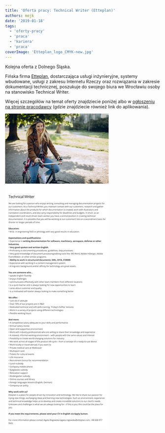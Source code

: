 ```yaml
---
title: 'Oferta pracy: Technical Writer (Etteplan)'
authors: mojk
date: '2019-01-18'
tags:
  - 'oferty-pracy'
  - 'praca'
  - 'kariera'
  - 'praca'
coverImage: 'Etteplan_logo_CMYK-new.jpg'
---
```


Kolejna oferta z Dolnego Śląska.

<!--truncate-->

Fińska firma [Etteplan](https://www.etteplan.com/pl), dostarczająca usługi
inżynieryjne, systemy wbudowane, usługi z zakresu Internetu Rzeczy oraz
rozwiązania w zakresie dokumentacji technicznej, poszukuje do swojego biura we
Wrocławiu osoby na stanowisko Technical Writer.

Więcej szczegółów na temat oferty znajdziecie poniżej albo
w [ogłoszeniu na stronie pracodawcy](https://candidate.hr-manager.net/ApplicationInit.aspx?cid=1522&ProjectId=146824&DepartmentId=18983&MediaId=5&SkipAdvertisement=False)
(gdzie znajdziecie również link do aplikowania).

[![](images/tech_writer_etteplan.png)](http://techwriter.pl/wp-content/uploads/2019/01/tech_writer_etteplan.png)
